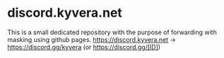 # discord.kyvera.net
This is a small dedicated repository with the purpose of forwarding with masking using github pages. 
https://discord.kyvera.net -> https://discord.gg/kyvera (or https://discord.gg/[ID])
